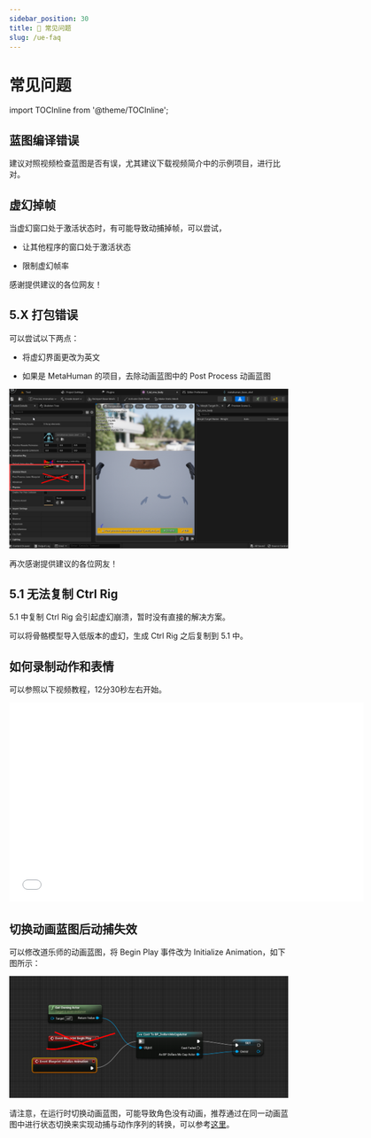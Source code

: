 ```yaml
---
sidebar_position: 30
title: 📢 常见问题
slug: /ue-faq
---	
```


# 常见问题

import TOCInline from '@theme/TOCInline';

<TOCInline toc={toc} />

## 蓝图编译错误

建议对照视频检查蓝图是否有误，尤其建议下载视频简介中的示例项目，进行比对。

## 虚幻掉帧

当虚幻窗口处于激活状态时，有可能导致动捕掉帧，可以尝试，

- 让其他程序的窗口处于激活状态

- 限制虚幻帧率

感谢提供建议的各位网友！

## 5.X 打包错误

可以尝试以下两点：

- 将虚幻界面更改为英文

- 如果是 MetaHuman 的项目，去除动画蓝图中的 Post Process 动画蓝图

![](../../img/2023_11_03_23_28_05-DollarsMetaHuman_FC.png)

再次感谢提供建议的各位网友！

## 5.1 无法复制 Ctrl Rig

5.1 中复制 Ctrl Rig 会引起虚幻崩溃，暂时没有直接的解决方案。

可以将骨骼模型导入低版本的虚幻，生成 Ctrl Rig 之后复制到 5.1 中。

## 如何录制动作和表情

可以参照以下视频教程，12分30秒左右开始。

<iframe src="//player.bilibili.com/player.html?bvid=BV1n14y1N7QU&autoplay=0&t=757.9" width="640" height="360" scrolling="no" border="0" frameborder="no" framespacing="0" allowfullscreen="true"> </iframe>

## 切换动画蓝图后动捕失效

可以修改道乐师的动画蓝图，将 Begin Play 事件改为 Initialize Animation，如下图所示：

![](../../img/566c2b857ae79a7f2b2c60a417bb0bb21911024894.png)

请注意，在运行时切换动画蓝图，可能导致角色没有动画，推荐通过在同一动画蓝图中进行状态切换来实现动捕与动作序列的转换，可以参考[这里](/ue-parentclass)。


